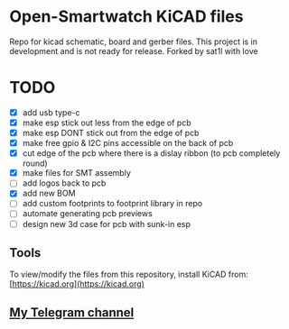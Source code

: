 # Open-Smartwatch KiCAD files

Repo for kicad schematic, board and gerber files. This project is in development and is not ready for release. Forked by sat1l with love

# TODO
- [X] add usb type-c
- [X] make esp stick out less from the edge of pcb
- [X] make esp DONT stick out from the edge of pcb
- [X] make free gpio & I2C pins accessible on the back of pcb
- [X] cut edge of the pcb where there is a dislay ribbon (to pcb completely round)
- [X] make files for SMT assembly
- [ ] add logos back to pcb
- [X] add new BOM
- [ ] add custom footprints to footprint library in repo
- [ ] automate generating pcb previews
- [ ] design new 3d case for pcb with sunk-in esp

## Tools

To view/modify the files from this repository, install KiCAD from: [https://kicad.org](https://kicad.org)

## [My Telegram channel](https://t.me/sat1lMakes)


